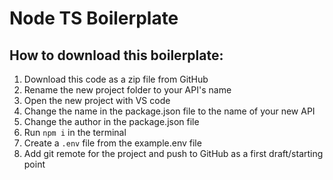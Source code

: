 # Node TS Boilerplate

## How to download this boilerplate:

1. Download this code as a zip file from GitHub
2. Rename the new project folder to your API's name
3. Open the new project with VS code
4. Change the name in the package.json file to the name of your new API
5. Change the author in the package.json file
6. Run `npm i` in the terminal
7. Create a `.env` file from the example.env file
8. Add git remote for the project and push to GitHub as a first draft/starting point
